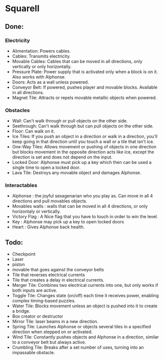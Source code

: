 # Squarell

## Done:

### Electricity
- Alimentation: Powers cables.
- Cables: Transmits electricity.
- Movable Cables: Cables that can be moved in all directions, only vertically or only horizontally.
- Pressure Plate: Power supply that is activated only when a block is on it. Also works with Alphonse.
- Doors: Acts as a wall unless powered.
- Conveyor Belt: If powered, pushes player and movable blocks. Available in all directions.
- Magnet Tile: Attracts or repels movable metallic objects when powered.

### Obstacles
- Wall: Can't walk through or pull objects on the other side.
- Seethrough: Can't walk through but can pull objects on the other side.
- Floor: Can walk on it.
- Ice Tiles: If you push an object in a direction or walk in a direction, you'll keep going in that direction until you touch a wall or a tile that isn't ice.
- One-Way Tiles: Allows movement or pushing of objects in one direction but blocks movement in the opposite direction acts like ice, except the direction is set and does not depend on the input.
- Locked Door: Alphonse must pick up a key which then can be used a single time to open a locked door.
- Lava Tile: Destroys any movable object and damages Alphonse.

### Interactables
- Alphonse : the joyful sexagenarian who you play as. Can move in all 4 directions and pull movables objects.
- Movables walls : walls that can be moved in all 4 directions, or only horizontaly or vertically.
- Victory Flag : A Nice flag that you have to touch in order to win the level.
- Key : Alphonse may pick up a key to open locked doors
- Heart : Gives Alphonse back health.

## Todo:
- Checkpoint
- Laser
- piston
- movable that goes against the conveyor belts
- Tile that reverses electrical currents
- Tile that creates a delay in electrical currents.
- Merger Tile: Combines two electrical currents into one, but only works if both inputs are active.
- Toggle Tile: Changes state (on/off) each time it receives power, enabling complex timing-based puzzles.
- Water Tile: Blocks movement unless an object is pushed into it to create a bridge.
- Box creator or destructor
- Mirror Tile: laser beams in a new direction.
- Spring Tile: Launches Alphonse or objects several tiles in a specified direction when stepped on or activated.
- Wind Tile: Constantly pushes objects and Alphonse in a direction, similar to a conveyor belt but always active.
- Crumbling Tile: Breaks after a set number of uses, turning into an impassable obstacle.